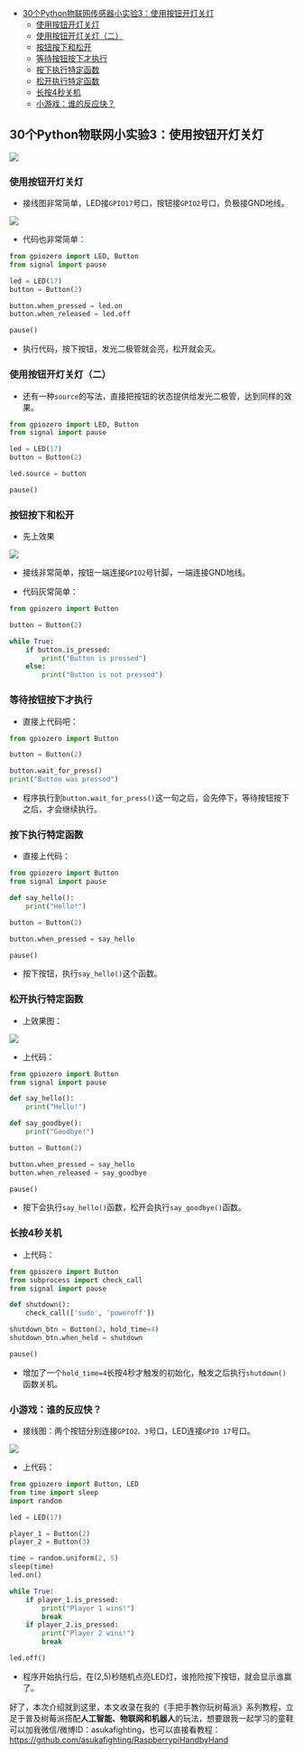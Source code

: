* [30个Python物联网传感器小实验3：使用按钮开灯关灯](#30个python物联网传感器小实验3使用按钮开灯关灯)
	* [使用按钮开灯关灯](#使用按钮开灯关灯)
	* [使用按钮开灯关灯（二）](#使用按钮开灯关灯二)
	* [按钮按下和松开](#按钮按下和松开)
	* [等待按钮按下才执行](#等待按钮按下才执行)
	* [按下执行特定函数](#按下执行特定函数)
	* [松开执行特定函数](#松开执行特定函数)
	* [长按4秒关机](#长按4秒关机)
	* [小游戏：谁的反应快？](#小游戏谁的反应快)

## 30个Python物联网小实验3：使用按钮开灯关灯

![](pic/0113.gif)

### 使用按钮开灯关灯

- 接线图非常简单，LED接`GPIO17`号口，按钮接`GPIO2`号口，负极接GND地线。

![](pic/0114.png)

- 代码也非常简单：

```py
from gpiozero import LED, Button
from signal import pause

led = LED(17)
button = Button(2)

button.when_pressed = led.on
button.when_released = led.off

pause()
```

- 执行代码，按下按钮，发光二极管就会亮，松开就会灭。

### 使用按钮开灯关灯（二）

- 还有一种`source`的写法，直接把按钮的状态提供给发光二极管，达到同样的效果。

```py
from gpiozero import LED, Button
from signal import pause

led = LED(17)
button = Button(2)

led.source = button

pause()
```

### 按钮按下和松开

- 先上效果

![](pic/0115.gif)

- 接线非常简单，按钮一端连接`GPIO2`号针脚，一端连接GND地线。

- 代码灰常简单：

```py
from gpiozero import Button

button = Button(2)

while True:
    if button.is_pressed:
        print("Button is pressed")
    else:
        print("Button is not pressed")
```

### 等待按钮按下才执行

- 直接上代码吧：

```py
from gpiozero import Button

button = Button(2)

button.wait_for_press()
print("Button was pressed")
```

- 程序执行到`button.wait_for_press()`这一句之后，会先停下，等待按钮按下之后，才会继续执行。


### 按下执行特定函数

- 直接上代码：

```py
from gpiozero import Button
from signal import pause

def say_hello():
    print("Hello!")

button = Button(2)

button.when_pressed = say_hello

pause()
```

- 按下按钮，执行`say_hello()`这个函数。

### 松开执行特定函数

- 上效果图：

![](pic/0116.gif)

- 上代码：

```py
from gpiozero import Button
from signal import pause

def say_hello():
    print("Hello!")

def say_goodbye():
    print("Goodbye!")

button = Button(2)

button.when_pressed = say_hello
button.when_released = say_goodbye

pause()
```

- 按下会执行`say_hello()`函数，松开会执行`say_goodbye()`函数。

### 长按4秒关机

- 上代码：

```py
from gpiozero import Button
from subprocess import check_call
from signal import pause

def shutdown():
    check_call(['sudo', 'poweroff'])

shutdown_btn = Button(2, hold_time=4)
shutdown_btn.when_held = shutdown

pause()
```

- 增加了一个`hold_time=4`长按4秒才触发的初始化，触发之后执行`shutdown()`函数关机。

### 小游戏：谁的反应快？

- 接线图：两个按钮分别连接`GPIO2、3`号口，LED连接`GPIO 17`号口。

![](pic/0116.png)

- 上代码：

```py
from gpiozero import Button, LED
from time import sleep
import random

led = LED(17)

player_1 = Button(2)
player_2 = Button(3)

time = random.uniform(2, 5)
sleep(time)
led.on()

while True:
    if player_1.is_pressed:
        print("Player 1 wins!")
        break
    if player_2.is_pressed:
        print("Player 2 wins!")
        break

led.off()
```

- 程序开始执行后，在(2,5)秒随机点亮LED灯，谁抢险按下按钮，就会显示谁赢了。

好了，本次介绍就到这里，本文收录在我的《手把手教你玩树莓派》系列教程，立足于普及树莓派搭配**人工智能、物联网和机器人**的玩法，想要跟我一起学习的童鞋可以加我微信/微博ID：asukafighting，也可以直接看教程：https://github.com/asukafighting/RaspberrypiHandbyHand